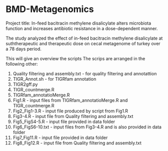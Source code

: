 # BMD-Metagenomics
Project title: In-feed bacitracin methylene disalicylate alters microbiota function and increases antibiotic resistance in a dose-dependent manner. 

The study analyzed the effect of in-feed bacitracin methylene disalicylate at suththerapeutic and therapeutic dose on cecal metagenome of turkey over a 78 days period.

This will give an overview the scripts
The scrips are arranged in the following other:
1. Quality filtering and assembly.txt - for quality filtering and annotattion
2. TIGR_Annot.sh - for TIGRfam annotation
3. TIGR2gff.py
4. TIGR_countmerge.R
5. TIGRfam_annotatioMerge.R
6. Fig1.R - input files from TIGRfam_annotatioMerge.R and TIGR_countmerge.R
7. Fig2_Fig1-3.R - input file produced by script from Fig1.R
8. Fig3-4.R - input file from Quality filtering and assembly.txt
9. Fig5_FigS4-5.R - input file provided in data folder
10. Fig6_FigS6-10.txt - input files from Fig3-4.R and is also provided in data folder
11. Fig7_Fig11.R - input file provided in data folder
12. Fig8_Fig12.R - input file from Quality filtering and assembly.txt
